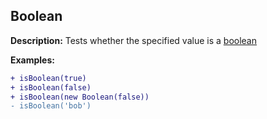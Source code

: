 ## Boolean
**Description:** Tests whether the specified value is a [boolean](https://developer.mozilla.org/en-US/docs/Web/JavaScript/Reference/Global_Objects/Boolean)

**Examples:**
``` diff
+ isBoolean(true)
+ isBoolean(false)
+ isBoolean(new Boolean(false))
- isBoolean('bob')
```

